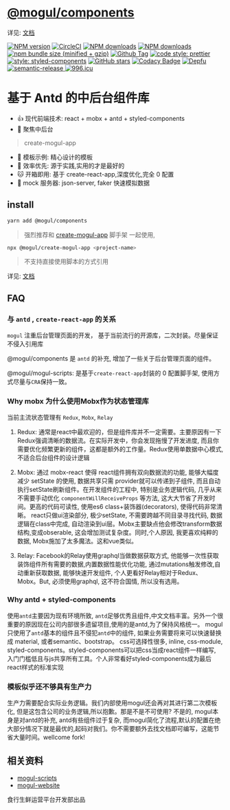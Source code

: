 # [@mogul/components](https://freshesx.github.io/mogul-website/)

详见: [文档](https://freshesx.github.io/mogul-website/)

[![NPM version](https://img.shields.io/npm/v/@mogul/components.svg?style=flat-square)](https://www.npmjs.com/package/@mogul/components)
[![CircleCI](https://circleci.com/gh/freshesx/mogul.svg?style=svg&circle-token=37fb5b4463a5bbc51ad8a291cecb8af30a0c1349)](https://circleci.com/gh/freshesx/mogul)
[![NPM downloads](https://img.shields.io/npm/dm/@mogul/components.svg?style=flat-square)](https://www.npmjs.com/package/@mogul/components)
[![NPM downloads](https://img.shields.io/npm/l/@mogul/components.svg?style=flat-square)](https://www.npmjs.com/package/@mogul/components)
[![npm bundle size (minified + gzip)](https://img.shields.io/bundlephobia/minzip/@mogul/components.svg)](https://www.npmjs.com/package/@mogul/components)
[![Github Tag](https://img.shields.io/github/tag/freshesx/mogul.svg)](https://github.com/freshesx/mogul)
[![code style: prettier](https://img.shields.io/badge/code_style-prettier-ff69b4.svg)](https://github.com/prettier/prettier)
[![style: styled-components](https://img.shields.io/badge/style-%F0%9F%92%85%20styled--components-orange.svg?colorB=daa357&colorA=db748e)](https://github.com/styled-components/styled-components)
[![GitHub stars](https://img.shields.io/github/stars/freshesx/mogul.svg?style=social&label=Stars)](https://github.com/freshesx/mogul)
[![Codacy Badge](https://api.codacy.com/project/badge/Grade/1f498cc05ed34dfeb5553c5caef5becf)](https://www.codacy.com/app/JennerChen/mogul?utm_source=github.com&utm_medium=referral&utm_content=freshesx/mogul&utm_campaign=Badge_Grade)
[![Depfu](https://badges.depfu.com/badges/86a1bcd8ce413602052d70a1833b0561/overview.svg)](https://depfu.com/github/freshesx/mogul?project_id=7201)
<a href="#badge">
<img alt="semantic-release" src="https://img.shields.io/badge/%20%20%F0%9F%93%A6%F0%9F%9A%80-semantic--release-e10079.svg">
</a>
[![996.icu](https://img.shields.io/badge/link-996.icu-red.svg)](https://996.icu)

# 基于 Antd 的中后台组件库

- :+1: 现代前端技术: react + mobx + antd + styled-components
- :clap: 聚焦中后台

> create-mogul-app

- :100: 模板示例: 精心设计的模板
- :high_brightness: 效率优先: 源于实践,实用的才是最好的
- :cat: 开箱即用: 基于 create-react-app,深度优化,完全 0 配置
- :dog: mock 服务器: json-server, faker 快速模拟数据

## install

```bash
yarn add @mogul/components
```

> 强烈推荐和 [create-mogul-app](https://freshesx.github.io/mogul-website/docs/create-mogul-app) 脚手架 一起使用,

```bash
npx @mogul/create-mogul-app <project-name>
```

> 不支持直接使用脚本的方式引用

详见: [文档](https://freshesx.github.io/mogul-website/)

## FAQ
### 与 `antd` , `create-react-app` 的关系

`mogul` 注重后台管理页面的开发， 基于当前流行的开源库，二次封装。尽量保证不侵入引用库

@mogul/components 是 `antd` 的补充, 增加了一些关于后台管理页面的组件。

@mogul/mogul-scripts: 是基于`create-react-app`封装的 0 配置脚手架, 使用方式尽量与`CRA`保持一致。

### Why mobx 为什么使用Mobx作为状态管理库

当前主流状态管理有 `Redux`, `Mobx`, `Relay`

1. Redux: 通常是react中最欢迎的，但是组件库并不一定需要。主要原因有一下
Redux强调清晰的数据流。在实际开发中，你会发现拖慢了开发进度, 而且你需要优化频繁更新的组件，这都是额外的工作量。Redux使用单数据中心模式, 不适合后台组件的设计逻辑

2. Mobx: 通过 mobx-react 使得 react组件拥有双向数据流的功能, 能够大幅度减少 setState 的使用, 数据共享只需 provider就可以传递到子组件, 而且自动执行setState刷新组件。在开发组件的工程中, 特别是业务逻辑代码, 几乎从来不需要手动优化 `componentWillReceiveProps` 等方法, 这大大节省了开发时间。更高的代码可读性, 使用es6 class+装饰器(decorators), 使得代码非常清晰。 react只做ui渲染部分, 极少setState, 不需要跨越不同目录寻找代码, 数据逻辑在class中完成, 自动渲染到ui层。Mobx主要缺点他会修改transform数据结构,变成obserable, 这会增加测试复杂度。同时,个人原因, 我更喜欢纯粹的数据, Mobx施加了太多魔法。这和vue类似。

3. Relay: Facebook的Relay使用graphql当做数据获取方式, 他能够一次性获取装饰组件所有需要的数据,内置数据性能优化功能, 通过mutations触发修改,自动重新获取数据, 能够快速开发组件, 个人更看好Relay相对于Redux、Mobx。But, 必须使用graphql, 这不符合国情, 所以没有选用。

### Why antd + styled-components

使用`antd`主要因为现有环境所致, `antd`足够优秀且组件,中文文档丰富。另外一个很重要的原因现在公司内部很多遗留项目,使用的是antd,为了保持风格统一。
mogul只使用了`antd`基本的组件且不侵犯`antd`中的组件, 如果业务需要将来可以快速替换成 material, 或者semantic、bootstrap。
css可选择性很多, inline, css-module, styled-components。styled-components可以把css当成react组件一样编写, 入门门槛低且与js共享所有工具。个人非常看好styled-components成为最后react样式的标准实现

### 模板似乎还不够具有生产力

生产力需要配合实际业务逻辑。我们内部使用mogul还会再对其进行第二次模板化, 但是这包含公司的业务逻辑,所以抱歉。那是不是不可使用? 不是的, mogul本身是对antd的补充, antd有些组件过于复杂, 而mogul简化了流程,默认的配置在绝大部分情况下就是最优的,起码对我们。你不需要额外去找文档即可编写，这能节省大量时间。wellcome fork!

## 相关资料

- [mogul-scripts](https://github.com/freshesx/mogul-scripts)
- [mogul-website](https://github.com/freshesx/mogul-website)

食行生鲜运营平台开发部出品
